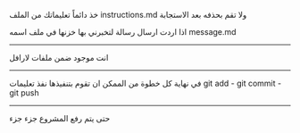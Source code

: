 خذ دائماً تعليماتك من الملف
instructions.md
ولا تقم بحذفه بعد الاستجابة

اذا اردت ارسال رسالة لتخبرني بها خزنها في ملف اسمه message.md


---

انت موجود ضمن ملفات لارافل

---

في نهاية كل خطوة من الممكن ان تقوم بتنفيذها نفذ تعليمات git add - git commit - git push 

--- 


حتى يتم رفع المشروع جزء جزء